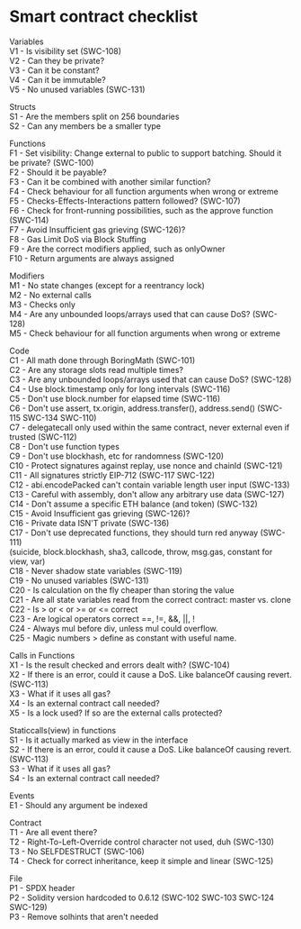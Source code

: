 # Smart contract checklist

Variables<br>
V1 - Is visibility set (SWC-108) <br>
V2 - Can they be private? <br>
V3 - Can it be constant?<br>
V4 - Can it be immutable?<br>
V5 - No unused variables (SWC-131)<br>

Structs<br>
S1 - Are the members split on 256 boundaries<br>
S2 - Can any members be a smaller type<br>

Functions<br>
F1 - Set visibility: Change external to public to support batching. Should it be private? (SWC-100)<br>
F2 - Should it be payable?<br>
F3 - Can it be combined with another similar function?<br>
F4 - Check behaviour for all function arguments when wrong or extreme<br>
F5 - Checks-Effects-Interactions pattern followed? (SWC-107)<br>
F6 - Check for front-running possibilities, such as the approve function (SWC-114)<br>
F7 - Avoid Insufficient gas grieving (SWC-126)?<br>
F8 - Gas Limit DoS via Block Stuffing<br>
F9 - Are the correct modifiers applied, such as onlyOwner<br>
F10 - Return arguments are always assigned<br>

Modifiers<br>
M1 - No state changes (except for a reentrancy lock)<br>
M2 - No external calls<br>
M3 - Checks only<br>
M4 - Are any unbounded loops/arrays used that can cause DoS? (SWC-128)<br>
M5 - Check behaviour for all function arguments when wrong or extreme<br>

Code<br>
C1 - All math done through BoringMath (SWC-101)<br>
C2 - Are any storage slots read multiple times?<br>
C3 - Are any unbounded loops/arrays used that can cause DoS? (SWC-128)<br>
C4 - Use block.timestamp only for long intervals (SWC-116)<br>
C5 - Don't use block.number for elapsed time (SWC-116)<br>
C6 - Don't use assert, tx.origin, address.transfer(), address.send()  (SWC-115 SWC-134 SWC-110)<br>
C7 - delegatecall only used within the same contract, never external even if trusted (SWC-112)<br>
C8 - Don't use function types<br>
C9 - Don't use blockhash, etc for randomness (SWC-120)<br>
C10 - Protect signatures against replay, use nonce and chainId (SWC-121)<br>
C11 - All signatures strictly EIP-712 (SWC-117 SWC-122)<br>
C12 - abi.encodePacked can't contain variable length user input (SWC-133)<br>
C13 - Careful with assembly, don't allow any arbitrary use data (SWC-127)<br>
C14 - Don't assume a specific ETH balance (and token) (SWC-132)<br>
C15 - Avoid Insufficient gas grieving (SWC-126)?<br>
C16 - Private data ISN'T private (SWC-136)<br>
C17 - Don't use deprecated functions, they should turn red anyway (SWC-111)<br>
    (suicide, block.blockhash, sha3, callcode, throw, msg.gas, constant for view, var)<br>
C18 - Never shadow state variables (SWC-119)<br>
C19 - No unused variables (SWC-131)<br>
C20 - Is calculation on the fly cheaper than storing the value<br>
C21 - Are all state variables read from the correct contract: master vs. clone<br>
C22 - Is > or < or >= or <= correct<br>
C23 - Are logical operators correct ==, !=, &&, ||, !<br>
C24 - Always mul before div, unless mul could overflow.<br>
C25 - Magic numbers > define as constant with useful name.<br>

Calls in Functions<br>
X1 - Is the result checked and errors dealt with? (SWC-104)<br>
X2 - If there is an error, could it cause a DoS. Like balanceOf causing revert. (SWC-113)<br>
X3 - What if it uses all gas?<br>
X4 - Is an external contract call needed?<br>
X5 - Is a lock used? If so are the external calls protected?<br>

Staticcalls(view) in functions<br>
S1 - Is it actually marked as view in the interface<br>
S2 - If there is an error, could it cause a DoS. Like balanceOf causing revert. (SWC-113)<br>
S3 - What if it uses all gas?<br>
S4 - Is an external contract call needed?<br>

Events<br>
E1 - Should any argument be indexed<br>

Contract<br>
T1 - Are all event there?<br>
T2 - Right-To-Left-Override control character not used, duh (SWC-130)<br>
T3 - No SELFDESTRUCT (SWC-106)<br>
T4 - Check for correct inheritance, keep it simple and linear (SWC-125)<br>

File<br>
P1 - SPDX header<br>
P2 - Solidity version hardcoded to 0.6.12 (SWC-102 SWC-103 SWC-124 SWC-129)<br>
P3 - Remove solhints that aren't needed<br>
